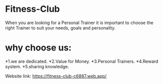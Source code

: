 # Fitness-Club
When you are looking for a Personal Trainer it is important to choose the right Trainer to suit your needs, goals and personality.

# why choose us:
*1.we are dedicated.
*2.Value for Money.
*3.Personal Trainers.
*4.Reward system.
*5.sharing knowledge.


Website link: https://fitness-club-c6887.web.app/